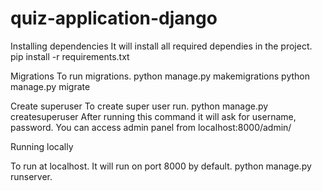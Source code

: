 # quiz-application-django

Installing dependencies
It will install all required dependies in the project.
pip install -r requirements.txt

Migrations
To run migrations.
python manage.py makemigrations
python manage.py migrate

Create superuser
To create super user run.
python manage.py createsuperuser
After running this command it will ask for username, password. You can access admin panel from localhost:8000/admin/

Running locally


To run at localhost. It will run on port 8000 by default.
python manage.py runserver.
